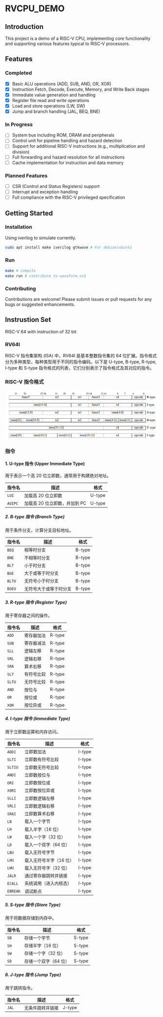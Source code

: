 # RVCPU_DEMO

## Introduction

This project is a demo of a RISC-V CPU, implementing core functionality and supporting various features typical to RISC-V processors.

## Features

### Completed

- [x] Basic ALU operations (ADD, SUB, AND, OR, XOR)
- [x] Instruction Fetch, Decode, Execute, Memory, and Write Back stages
- [x] Immediate value generation and handling
- [x] Register file read and write operations
- [x] Load and store operations (LW, SW)
- [x] Jump and branch handling (JAL, BEQ, BNE)

### In Progress

- [ ] System bus including ROM, DRAM and peripherals
- [ ] Control unit for pipeline handling and hazard detection
- [ ] Support for additional RISC-V instructions (e.g., multiplication and division)
- [ ] Full forwarding and hazard resolution for all instructions
- [ ] Cache implementation for instruction and data memory

### Planned Features

- [ ] CSR (Control and Status Registers) support
- [ ] Interrupt and exception handling
- [ ] Full compliance with the RISC-V privileged specification

## Getting Started

### Installation

Using iverilog to simulate currently.

```bash
sudo apt install make iverilog gtkwave # For debian/ubuntu
```

### Run

```bash
make # compile
make run # contribute to waveform.vcd
```

### Contributing

Contributions are welcome! Please submit issues or pull requests for any bugs or suggested enhancements.

## Instrustion Set

RISC-V 64 with instruction of 32 bit

### RV64I

RISC-V 指令集架构 (ISA) 中，RV64I 是基本整数指令集的 64 位扩展。指令格式分为多种类型，每种类型用于不同的指令编码。以下是 U-type, B-type, R-type, I-type 和 S-type 指令格式的列表，它们分别表示了指令格式及其对应的指令。

### RISC-V 指令格式

![image](./Ref/images/riscv-inst-format.png)

### 指令

#### 1. U-type 指令 (Upper Immediate Type)

用于表示一个高 20 位立即数，通常用于构建绝对地址。

| 指令名  | 描述                           | 格式     |
|---------|--------------------------------|----------|
| `LUI`   | 加载高 20 位立即数             | U-type   |
| `AUIPC` | 加载高 20 位立即数，并加到 PC  | U-type   |

##### 2. B-type 指令 (Branch Type)

用于条件分支，计算分支目标地址。

| 指令名  | 描述                       | 格式     |
|---------|----------------------------|----------|
| `BEQ`   | 相等时分支                 | B-type   |
| `BNE`   | 不相等时分支               | B-type   |
| `BLT`   | 小于时分支                 | B-type   |
| `BGE`   | 大于或等于时分支           | B-type   |
| `BLTU`  | 无符号小于时分支           | B-type   |
| `BGEU`  | 无符号大于或等于时分支     | B-type   |

##### 3. R-type 指令 (Register Type)

用于寄存器之间的操作。

| 指令名  | 描述                         | 格式     |
|---------|------------------------------|----------|
| `ADD`   | 寄存器加法                   | R-type   |
| `SUB`   | 寄存器减法                   | R-type   |
| `SLL`   | 逻辑左移                     | R-type   |
| `SRL`   | 逻辑右移                     | R-type   |
| `SRA`   | 算术右移                     | R-type   |
| `SLT`   | 有符号比较                   | R-type   |
| `SLTU`  | 无符号比较                   | R-type   |
| `AND`   | 按位与                       | R-type   |
| `OR`    | 按位或                       | R-type   |
| `XOR`   | 按位异或                     | R-type   |

##### 4. I-type 指令 (Immediate Type)

用于立即数运算和内存访问。

| 指令名  | 描述                             | 格式     |
|---------|----------------------------------|----------|
| `ADDI`  | 立即数加法                       | I-type   |
| `SLTI`  | 立即数有符号比较                 | I-type   |
| `SLTIU` | 立即数无符号比较                 | I-type   |
| `ANDI`  | 立即数按位与                     | I-type   |
| `ORI`   | 立即数按位或                     | I-type   |
| `XORI`  | 立即数按位异或                   | I-type   |
| `SLLI`  | 立即数逻辑左移                   | I-type   |
| `SRLI`  | 立即数逻辑右移                   | I-type   |
| `SRAI`  | 立即数算术右移                   | I-type   |
| `LB`    | 载入一个字节                     | I-type   |
| `LH`    | 载入半字（16 位）                | I-type   |
| `LW`    | 载入一个字（32 位）              | I-type   |
| `LD`    | 载入一个双字（64 位）            | I-type   |
| `LBU`   | 载入无符号字节                   | I-type   |
| `LHU`   | 载入无符号半字（16 位）          | I-type   |
| `LWU`   | 载入无符号字（32 位）            | I-type   |
| `JALR`  | 通过寄存器跳转并链接             | I-type   |
| `ECALL` | 系统调用（进入内核态）           | I-type   |
| `EBREAK`| 调试断点                         | I-type   |

##### 5. S-type 指令 (Store Type)

用于将数据存储到内存中。

| 指令名  | 描述                         | 格式     |
|---------|------------------------------|----------|
| `SB`    | 存储一个字节                 | S-type   |
| `SH`    | 存储半字（16 位）            | S-type   |
| `SW`    | 存储一个字（32 位）          | S-type   |
| `SD`    | 存储一个双字（64 位）        | S-type   |

##### 6. J-type 指令 (Jump Type)

用于跳转指令。

| 指令名  | 描述                     | 格式     |
|---------|--------------------------|----------|
| `JAL`   | 无条件跳转并链接         | J-type   |
